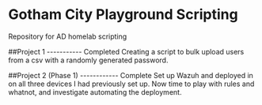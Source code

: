 # Gotham City Playground Scripting
 Repository for AD homelab scripting
 

 ##Project 1 ----------- Completed
 Creating a script to bulk upload users from a csv with a randomly generated password.

 ##Project 2 (Phase 1) ------------ Complete
 Set up Wazuh and deployed in on all three devices I had previously set up. Now time to play with rules and whatnot, and investigate automating the deployment. 
 